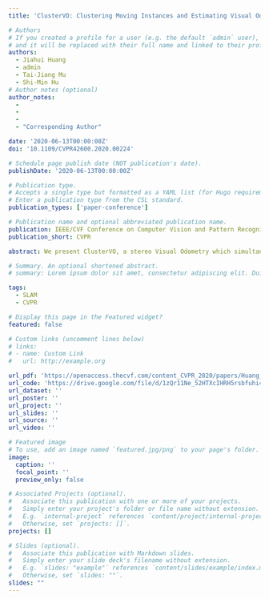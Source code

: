 ```yaml
---
title: 'ClusterVO: Clustering Moving Instances and Estimating Visual Odometry for Self and Surroundings'

# Authors
# If you created a profile for a user (e.g. the default `admin` user), write the username (folder name) here
# and it will be replaced with their full name and linked to their profile.
authors:
  - Jiahui Huang
  - admin
  - Tai-Jiang Mu
  - Shi-Min Hu
# Author notes (optional)
author_notes:
  - 
  - 
  - 
  - "Corresponding Author"

date: '2020-06-13T00:00:00Z'
doi: '10.1109/CVPR42600.2020.00224'

# Schedule page publish date (NOT publication's date).
publishDate: '2020-06-13T00:00:00Z'

# Publication type.
# Accepts a single type but formatted as a YAML list (for Hugo requirements).
# Enter a publication type from the CSL standard.
publication_types: ['paper-conference']

# Publication name and optional abbreviated publication name.
publication: IEEE/CVF Conference on Computer Vision and Pattern Recognition
publication_short: CVPR

abstract: We present ClusterVO, a stereo Visual Odometry which simultaneously clusters and estimates the motion of both ego and surrounding rigid clusters/objects. Unlike previous solutions relying on batch input or imposing priors on scene structure or dynamic object models, ClusterVO is online, general and thus can be used in various scenarios including indoor scene understanding and autonomous driving. At the core of our system lies a multi-level probabilistic association mechanism and a heterogeneous Conditional Random Field (CRF) clustering approach combining semantic, spatial and motion information to jointly infer cluster segmentations online for every frame. The poses of camera and dynamic objects are instantly solved through a sliding-window optimization. Our system is evaluated on Oxford Multimotion and KITTI dataset both quantitatively and qualitatively, reaching comparable results to state-of-the-art solutions on both odometry and dynamic trajectory recovery.

# Summary. An optional shortened abstract.
# summary: Lorem ipsum dolor sit amet, consectetur adipiscing elit. Duis posuere tellus ac convallis placerat. Proin tincidunt magna sed ex sollicitudin condimentum.

tags:
  - SLAM
  - CVPR

# Display this page in the Featured widget?
featured: false

# Custom links (uncomment lines below)
# links:
# - name: Custom Link
#   url: http://example.org

url_pdf: 'https://openaccess.thecvf.com/content_CVPR_2020/papers/Huang_ClusterVO_Clustering_Moving_Instances_and_Estimating_Visual_Odometry_for_Self_CVPR_2020_paper.pdf'
url_code: 'https://drive.google.com/file/d/1zQr11Ne_52HTXcIHRH5rsbfuhi4B8HJZ/view?usp=sharing'
url_dataset: ''
url_poster: ''
url_project: ''
url_slides: ''
url_source: ''
url_video: ''

# Featured image
# To use, add an image named `featured.jpg/png` to your page's folder.
image:
  caption: ''
  focal_point: ''
  preview_only: false

# Associated Projects (optional).
#   Associate this publication with one or more of your projects.
#   Simply enter your project's folder or file name without extension.
#   E.g. `internal-project` references `content/project/internal-project/index.md`.
#   Otherwise, set `projects: []`.
projects: []

# Slides (optional).
#   Associate this publication with Markdown slides.
#   Simply enter your slide deck's filename without extension.
#   E.g. `slides: "example"` references `content/slides/example/index.md`.
#   Otherwise, set `slides: ""`.
slides: ""
---
```

